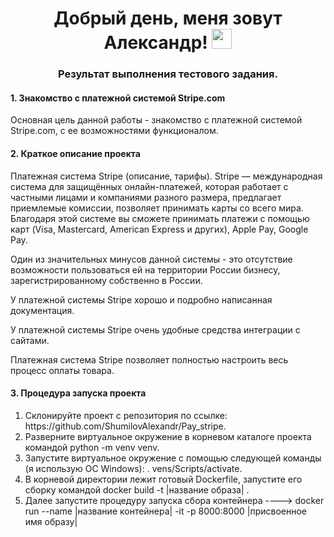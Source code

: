 <h1 align="center">Добрый день, меня зовут Александр!</a> 
<img src="https://github.com/blackcater/blackcater/raw/main/images/Hi.gif" height="32"/></h1>
<h3 align="center">Результат выполнения тестового задания.</h3>

<div>
    <h4><a name='Название проекта'>1. Знакомство с платежной системой Stripe.com</a></h4>
</div>
<p>Основная цель данной работы - знакомство с платежной системой Stripe.com, с ее возможностями функционалом.</p>

<div>
    <h4><a name='Описание проекта'>2. Краткое описание проекта</a></h4>
</div>
<p>Платежная система Stripe (описание, тарифы). Stripe — международная система для защищённых онлайн-платежей, которая работает с частными лицами и компаниями разного размера, предлагает приемлемые комиссии, позволяет принимать карты со всего мира. Благодаря этой системе вы сможете принимать платежи с помощью карт (Visa, Mastercard, American Express и других), Apple Pay, Google Pay.</p>
<p>Один из значительных минусов данной системы - это отсутствие возможности пользоваться ей на территории России бизнесу, зарегистрированному собственно в России.</p>
<p>У платежной системы Stripe хорошо и подробно написанная документация.</p>
<p>У платежной системы Stripe очень удобные средства интеграции с сайтами.</p>
<p>Платежная система Stripe позволяет полностью настроить весь процесс оплаты товара.</p>
<div>
    <h4><a name='Запуск проекта'>3. Процедура запуска проекта</a></h4>
</div>
<div>
    <ol>
        <li>Склонируйте проект с репозитория по ссылке: https://github.com/ShumilovAlexandr/Pay_stripe.</li>
        <li>Разверните виртуальное окружение в корневом каталоге проекта командой python -m venv venv.</li>
        <li>Запустите виртуальное окружение с помощью следующей команды (я использую ОС Windows): . vens/Scripts/activate.</li>
        <li>В корневой директории лежит готовый Dockerfile, запустите его сборку командой docker build -t |название образа| .</li>
        <li>Далее запустите процедуру запуска сбора контейнера ----> docker run --name |название контейнера| -it -p 8000:8000 |присвоенное имя образу|</li>
    </ol>
</div>
